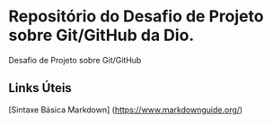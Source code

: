 # Repositório do Desafio de Projeto sobre Git/GitHub da Dio.
Desafio de Projeto sobre Git/GitHub

## Links Úteis
[Sintaxe Básica Markdown] (https://www.markdownguide.org/)
